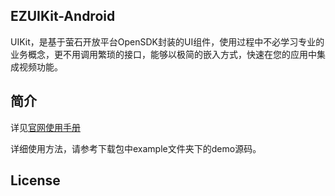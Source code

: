 ﻿## EZUIKit-Android
UIKit，是基于萤石开放平台OpenSDK封装的UI组件，使用过程中不必学习专业的业务概念，更不用调用繁琐的接口，能够以极简的嵌入方式，快速在您的应用中集成视频功能。

## 简介

详见[官网使用手册](https://open.ys7.com/doc/zh/uikit/uikit_android.html)

详细使用方法，请参考下载包中example文件夹下的demo源码。

## License